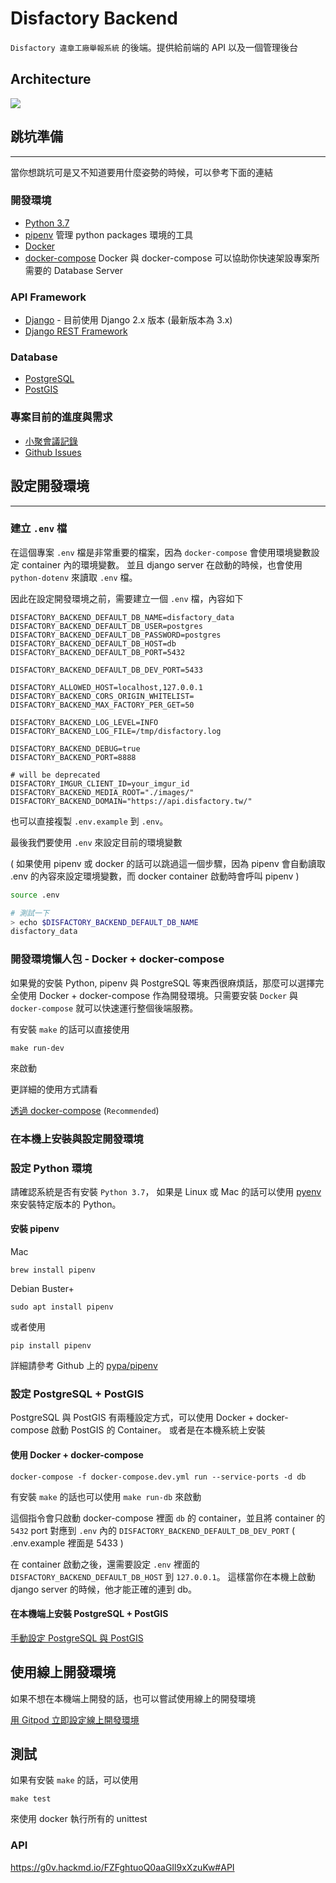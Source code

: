 # Disfactory Backend

`Disfactory 違章工廠舉報系統` 的後端。提供給前端的 API 以及一個管理後台

## Architecture

![](backend.png)

## 跳坑準備
----

當你想跳坑可是又不知道要用什麼姿勢的時候，可以參考下面的連結

### 開發環境

- [Python 3.7](https://www.python.org/)
- [pipenv](https://github.com/pypa/pipenv)
管理 python packages 環境的工具
- [Docker](https://www.docker.com/)
- [docker-compose](https://docs.docker.com/compose/)
Docker 與 docker-compose 可以協助你快速架設專案所需要的 Database Server

### API Framework

- [Django](https://www.djangoproject.com/) - 目前使用 Django 2.x 版本 (最新版本為 3.x)
- [Django REST Framework](https://www.django-rest-framework.org/)

### Database

- [PostgreSQL](https://www.postgresql.org/)
- [PostGIS](https://postgis.net/)

### 專案目前的進度與需求

- [小聚會議記錄](https://g0v.hackmd.io/@yukaii/Disfactory/https%3A%2F%2Fg0v.hackmd.io%2FWS9yFQvmQnmVXH30QiSCjw)
- [Github Issues](https://github.com/Disfactory/Disfactory/issues)

## 設定開發環境
----

### 建立 `.env` 檔 

在這個專案 `.env` 檔是非常重要的檔案，因為 `docker-compose` 會使用環境變數設定 container 內的環境變數。
並且 django server 在啟動的時候，也會使用 `python-dotenv` 來讀取 `.env` 檔。

因此在設定開發環境之前，需要建立一個 `.env` 檔，內容如下

```
DISFACTORY_BACKEND_DEFAULT_DB_NAME=disfactory_data
DISFACTORY_BACKEND_DEFAULT_DB_USER=postgres
DISFACTORY_BACKEND_DEFAULT_DB_PASSWORD=postgres
DISFACTORY_BACKEND_DEFAULT_DB_HOST=db
DISFACTORY_BACKEND_DEFAULT_DB_PORT=5432

DISFACTORY_BACKEND_DEFAULT_DB_DEV_PORT=5433

DISFACTORY_ALLOWED_HOST=localhost,127.0.0.1
DISFACTORY_BACKEND_CORS_ORIGIN_WHITELIST=
DISFACTORY_BACKEND_MAX_FACTORY_PER_GET=50

DISFACTORY_BACKEND_LOG_LEVEL=INFO
DISFACTORY_BACKEND_LOG_FILE=/tmp/disfactory.log

DISFACTORY_BACKEND_DEBUG=true
DISFACTORY_BACKEND_PORT=8888

# will be deprecated
DISFACTORY_IMGUR_CLIENT_ID=your_imgur_id
DISFACTORY_BACKEND_MEDIA_ROOT="./images/"
DISFACTORY_BACKEND_DOMAIN="https://api.disfactory.tw/"
```

也可以直接複製 `.env.example` 到 `.env`。

最後我們要使用 `.env` 來設定目前的環境變數 

( 如果使用 pipenv 或 docker 的話可以跳過這一個步驟，因為 pipenv 會自動讀取 .env 的內容來設定環境變數，而 docker container 啟動時會呼叫 pipenv )

```bash
source .env

# 測試一下
> echo $DISFACTORY_BACKEND_DEFAULT_DB_NAME
disfactory_data
```

### 開發環境懶人包 - Docker + docker-compose

如果覺的安裝 Python, pipenv 與 PostgreSQL 等東西很麻煩話，那麼可以選擇完全使用 Docker + docker-compose 作為開發環境。只需要安裝 `Docker` 與 `docker-compose` 就可以快速運行整個後端服務。

有安裝 `make` 的話可以直接使用

```
make run-dev
```

來啟動

更詳細的使用方式請看 

[透過 docker-compose](docs/SETUP_COMPOSE.md) (`Recommended`)

### 在本機上安裝與設定開發環境

### 設定 Python 環境

請確認系統是否有安裝 `Python 3.7`， 
如果是 Linux 或 Mac 的話可以使用 [pyenv](https://github.com/pyenv/pyenv) 來安裝特定版本的 Python。

#### 安裝 pipenv

Mac

```
brew install pipenv
```

Debian Buster+

```
sudo apt install pipenv
```

或者使用

```
pip install pipenv
```

詳細請參考 Github 上的 [pypa/pipenv](https://github.com/pypa/pipenv)

### 設定 PostgreSQL + PostGIS

PostgreSQL 與 PostGIS 有兩種設定方式，可以使用 Docker + docker-compose 啟動 PostGIS 的 Container。
或者是在本機系統上安裝

#### 使用 Docker + docker-compose

```
docker-compose -f docker-compose.dev.yml run --service-ports -d db
```

有安裝 `make` 的話也可以使用 `make run-db` 來啟動

這個指令會只啟動 docker-compose 裡面 `db` 的 container，並且將 container 的 `5432` port 對應到 
`.env` 內的 `DISFACTORY_BACKEND_DEFAULT_DB_DEV_PORT` ( .env.example 裡面是 5433 )

在 container 啟動之後，還需要設定 `.env` 裡面的 `DISFACTORY_BACKEND_DEFAULT_DB_HOST` 到 `127.0.0.1`。
這樣當你在本機上啟動 django server 的時候，他才能正確的連到 db。

#### 在本機端上安裝 PostgreSQL + PostGIS

[手動設定 PostgreSQL 與 PostGIS](docs/SETUP_MANUAL.md)

## 使用線上開發環境

如果不想在本機端上開發的話，也可以嘗試使用線上的開發環境

[用 Gitpod 立即設定線上開發環境](https://github.com/Disfactory/Disfactory/blob/master/docs/gitpod.md)

## 測試

如果有安裝 `make` 的話，可以使用

```
make test
```

來使用 docker 執行所有的 unittest

### API

https://g0v.hackmd.io/FZFghtuoQ0aaGIl9xXzuKw#API
